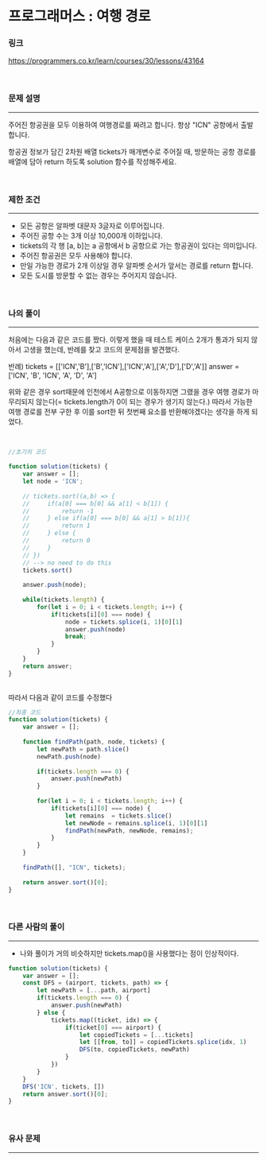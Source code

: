 프로그래머스 : 여행 경로
===
### 링크
https://programmers.co.kr/learn/courses/30/lessons/43164

<br>

### 문제 설명
---
주어진 항공권을 모두 이용하여 여행경로를 짜려고 합니다. 항상 "ICN" 공항에서 출발합니다.

항공권 정보가 담긴 2차원 배열 tickets가 매개변수로 주어질 때, 방문하는 공항 경로를 배열에 담아 return 하도록 solution 함수를 작성해주세요.

<br>

### 제한 조건
---
- 모든 공항은 알파벳 대문자 3글자로 이루어집니다.
- 주어진 공항 수는 3개 이상 10,000개 이하입니다.
- tickets의 각 행 [a, b]는 a 공항에서 b 공항으로 가는 항공권이 있다는 의미입니다.
- 주어진 항공권은 모두 사용해야 합니다.
- 만일 가능한 경로가 2개 이상일 경우 알파벳 순서가 앞서는 경로를 return 합니다.
- 모든 도시를 방문할 수 없는 경우는 주어지지 않습니다.
<br>


### 나의 풀이
---
처음에는 다음과 같은 코드를 짰다. 이렇게 했을 때 테스트 케이스 2개가 통과가 되지 않아서 고생을 했는데, 반례를 찾고 코드의 문제점을 발견했다.

반례)
tickets = [['ICN','B'],['B','ICN'],['ICN','A'],['A','D'],['D','A']]
answer = ['ICN', 'B', 'ICN', 'A', 'D', 'A']

위와 같은 경우 sort때문에 인천에서 A공항으로 이동하지면 그랬을 경우 여행 경로가 마무리되지 않는다(= tickets.length가 0이 되는 경우가 생기지 않는다.) 따라서 가능한 여행 경로를 전부 구한 후 이를 sort한 뒤 첫번째 요소를 반환해야겠다는 생각을 하게 되었다.

<br>

```js
//초기의 코드

function solution(tickets) {
    var answer = [];
    let node = 'ICN';
    
    // tickets.sort((a,b) => {
    //     if(a[0] === b[0] && a[1] < b[1]) {
    //         return -1
    //     } else if(a[0] === b[0] && a[1] > b[1]){
    //         return 1
    //     } else {
    //         return 0
    //     }
    // })
    // --> no need to do this
    tickets.sort()
    
    answer.push(node);
    
    while(tickets.length) {
        for(let i = 0; i < tickets.length; i++) {
            if(tickets[i][0] === node) {
                node = tickets.splice(i, 1)[0][1] 
                answer.push(node)
                break;
            }
        }
    }
    return answer;
}
 
```
따라서 다음과 같이 코드를 수정했다
```js
//최종 코드
function solution(tickets) {
    var answer = [];
    
    function findPath(path, node, tickets) {
        let newPath = path.slice()
        newPath.push(node)
        
        if(tickets.length === 0) {
            answer.push(newPath)
        }
        
        for(let i = 0; i < tickets.length; i++) {
            if(tickets[i][0] === node) {
                let remains  = tickets.slice()
                let newNode = remains.splice(i, 1)[0][1]
                findPath(newPath, newNode, remains);
            }
        }
    }
    
    findPath([], "ICN", tickets);
    
    return answer.sort()[0];
}
```
<br>

### 다른 사람의 풀이
---
- 나와 풀이가 거의 비슷하지만 tickets.map()을 사용했다는 점이 인상적이다.

```js
function solution(tickets) {
    var answer = [];
    const DFS = (airport, tickets, path) => {
        let newPath = [...path, airport]
        if(tickets.length === 0) {
            answer.push(newPath)
        } else {
            tickets.map((ticket, idx) => {
                if(ticket[0] === airport) {
                    let copiedTickets = [...tickets]
                    let [[from, to]] = copiedTickets.splice(idx, 1)
                    DFS(to, copiedTickets, newPath)
                }
            })
        }
    }
    DFS('ICN', tickets, [])
    return answer.sort()[0];
}
```

<br>

### 유사 문제
---

<br>
